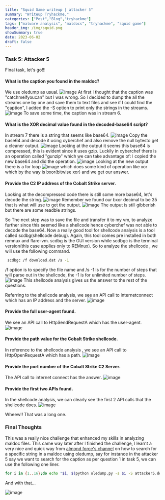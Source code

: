 ```yaml
---
title: "Squid Game writeup | attacker 5"
summary: "Writeup Tryhackme."
categories: ["Post","Blog","tryhackme"]
tags: ["malware analysis", "maldocs", "tryhackme", "squid game"]
header_img: /img/squid.png
showSummary: true
date: 2023-06-02
draft: false
---
```


### Task 5: Attacker 5

Final task, let's go!!!

#### What is the caption you found in the maldoc?

We use oledump as usual.
![image](sq1.png)
At first I thought that the caption was "catchmeifyoucan" but I was wrong. So I decided to dump the all the streams one by one and save them to text files and see if I could find the "caption", I added the -S option to print only the strings in the streams.
![image](sq2.png)
To save some time, the caption was in stream 6.

#### What is the XOR decimal value found in the decoded-base64 script?
In stream 7 there is a string that seems like base64.
![image](sq4.png)
Copy the base64 and decode it using cyberchef and also remove the null bytesto get a cleaner output.
![image](sq5.png) Looking at the output it seems this base64 is compressed, this is evident since it uses gzip.
Luckily in cyberchef there is an operation called "gunzip" which we can take advantage of:
I copied the new base64 and did the operation.
![image](sq6.png) Looking at the new output there is a for loop ![image](sq7.png) which does some kind of operation like xor which by the way is bxor(bitwise xor) and we get our answer.

#### Provide the C2 IP address of the Cobalt Strike server. 
Looking at the decompressed code there is still some more base64, let's decode the string. ![image](sq8.png) Remember we found our bxor decimal to be 35 that is what will use to get the output. ![image](sq9.png) The output is still gibberish but there are some readble strings. 

So The next step was to save the file and transfer it to my vm, to analyze further since this seemed like a shellcode hence cyberchef was not able to decode the base64.
Now a really good tool for shellcode analysis is a tool called scdbg(shellcode debug). Again, this tool comes pre installed in both remnux and flare-vm. scdbg is the GUI version while scdbgc is the terminal version(this case applies only to REMnux).
So to analyze the shellcode , we will use the following command.
```bash
 scdbgc /f download.dat /s -1
 ```

/f option is to specify the file name and /s -1 is for the number of steps that will parse out in the shellcode, the -1 is for unlimited number of steps. ![image](sq10.png)
This shellcode analysis gives us the answer to the rest of the questions.

Referring to the shellcode analysis, we see an API call to internetconnect which has an IP address and the server.
![image](sq11.png)

#### Provide the full user-agent found.
We see an API call to HttpSendRequestA which has the user-agent.
![image](sq13.png)

#### Provide the path value for the Cobalt Strike shellcode.
In reference to the shellcode analysis , we see an API call to HttpOpenRequestA which has a path.
![image](sq12.png)
#### Provide the port number of the Cobalt Strike C2 Server.
The API call to internet connect has the answer.
![image](sq11.png)
#### Provide the first two APIs found.
In the shellcode analysis, we can clearly see the first 2 API calls that the shellcode does.
![image](sq14.png)

Wheew!! That was a long one.

### Final Thoughts
This was a really nice challenge that enhanced my skills in analyzing maldoc files.
This came way later after I finished the challenge, I learnt a very nice and quick way from [almond force's channel](https://www.youtube.com/@AlmondForce) on how to search for a specific string in a maldoc using oledump, say for instance in the attacker 5 say we want to search for the caption as per question 1 in task 5, we can use the following one liner.

```bash
for i in {1..16};do echo "$i, $(python oledump.py -s $i -S attacker5.doc | grep -e '[Cc]aption')";done
 ```
And with that...

![image](cheers.gif)

